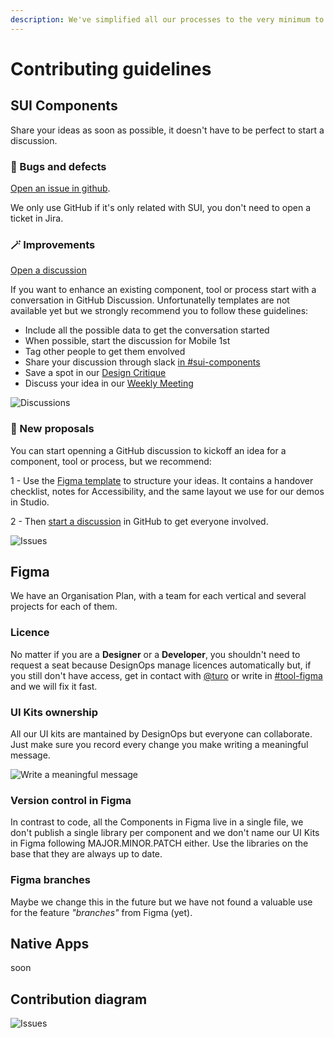 ```yaml
---
description: We've simplified all our processes to the very minimum to have you covered with just a few steps.
---
```


# Contributing guidelines

## SUI Components

Share your ideas as soon as possible, it doesn't have to be perfect to start a discussion.

### 🐞 Bugs and defects

[Open an issue in github](https://github.com/SUI-Components/sui-components/issues/new?template=report-a-bug---issue.md).

We only use GitHub if it's only related with SUI, you don't need to open a ticket in Jira.

### 🪄 Improvements

[Open a discussion](https://github.com/SUI-Components/sui-components/discussions/new)

If you want to enhance an existing component, tool or process start with a conversation in GitHub Discussion. Unfortunatelly templates are not available yet but we strongly recommend you to follow these guidelines:

* Include all the possible data to get the conversation started
* When possible, start the discussion for Mobile 1st
* Tag other people to get them envolved
* Share your discussion through slack [in #sui-components](https://adevinta.slack.com/archives/C018Q6WBJ85)
* Save a spot in our [Design Critique](Design-critiques.md)
* Discuss your idea in our [Weekly Meeting](Weekly-streamings.md)

![Discussions](https://raw.githubusercontent.com/turolopezsanabria/design-systems-playbook/master/ASSETS/contribution-discussion.png)

### 🌚 New proposals

You can start openning a GitHub discussion to kickoff an idea for a component, tool or process, but we recommend:

1 - Use the [Figma template](https://www.figma.com/file/gwZ74U8HHbPl3l5vbwHHrO/Template---Specs-for-Components?node-id=706%3A626) to structure your ideas. It contains a handover checklist, notes for Accessibility, and the same layout we use for our demos in Studio.

2 - Then [start a discussion](https://github.com/SUI-Components/sui-components/discussions/new) in GitHub to get everyone involved.

![Issues](https://raw.githubusercontent.com/turolopezsanabria/design-systems-playbook/master/ASSETS/contribution-issue.png)

## Figma

We have an Organisation Plan, with a team for each vertical and several projects for each of them.

### Licence

No matter if you are a **Designer** or a **Developer**, you shouldn't need to request a seat because DesignOps manage licences automatically but, if you still don't have access, get in contact with [@turo](https://adevinta.slack.com/archives/D017VLGFLMV) or write in [#tool-figma](https://adevinta.slack.com/archives/C01M4VBS744) and we will fix it fast.

### UI Kits ownership

All our UI kits are mantained by DesignOps but everyone can collaborate. Just make sure you record every change you make writing a meaningful message.

![Write a meaningful message](https://raw.githubusercontent.com/turolopezsanabria/design-systems-playbook/master/ASSETS/version-control-figma.png)

### Version control in Figma

In contrast to code, all the Components in Figma live in a single file, we don't publish a single library per component and we don't name our UI Kits in Figma following MAJOR.MINOR.PATCH either. Use the libraries on the base that they are always up to date.

### Figma branches

Maybe we change this in the future but we have not found a valuable use for the feature _"branches"_ from Figma (yet).

## Native Apps

soon

## Contribution diagram

![Issues](https://raw.githubusercontent.com/turolopezsanabria/design-systems-playbook/master/ASSETS/contribution-diagram.png)
